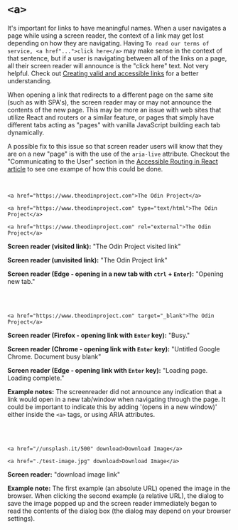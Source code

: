 # `<a>`

It's important for links to have meaningful names. When a user navigates a page while using a screen reader, the context of a link may get lost depending on how they are navigating. Having `To read our terms of service, <a href"...">click here</a>` may make sense in the context of that sentence, but if a user is navigating between all of the links on a page, all their screen reader will announce is the "click here" text. Not very helpful. Check out [Creating valid and accessible links](https://www.a11yproject.com/posts/2019-02-15-creating-valid-and-accessible-links/) for a better understanding.

When opening a link that redirects to a different page on the same site (such as with SPA's), the screen reader may or may not announce the contents of the new page. This may be more an issue with web sites that utilize React and routers or a similar feature, or pages that simply have different tabs acting as "pages" with vanilla JavaScript building each tab dynamically.

A possible fix to this issue so that screen reader users will know that they are on a new "page" is with the use of the `aria-live` attribute. Checkout the "Communicating to the User" section in the [Accessible Routing in React article](https://timwright.org/blog/2019/03/23/accessible-routing-in-react/) to see one exampe of how this could be done.

<br>

    <a href="https://www.theodinproject.com">The Odin Project</a>

    <a href="https://www.theodinproject.com" type="text/html">The Odin Project</a>

    <a href="https://www.theodinproject.com" rel="external">The Odin Project</a>

**Screen reader (visited link):** "The Odin Project visited link"

**Screen reader (unvisited link):** "The Odin Project link"

**Screen reader (Edge - opening in a new tab with `ctrl` + `Enter`):** "Opening new tab."

<br><br>

    <a href="https://www.theodinproject.com" target="_blank">The Odin Project</a>
    
**Screen reader (Firefox - opening link with `Enter` key):** "Busy."

**Screen reader (Chrome - opening link with `Enter` key):** "Untitled Google Chrome. Document busy blank"

**Screen reader (Edge - opening link with `Enter` key):** "Loading page. Loading complete."

**Example notes:** The screenreader did not announce any indication that a link would open in a new tab/window when navigating through the page. It could be important to indicate this by adding '(opens in a new window)' either inside the `<a>` tags, or using ARIA attributes.
    
<br><br>

    <a href="//unsplash.it/500" download>Download Image</a>
    
    <a href="./test-image.jpg" download>Download Image</a>

**Screen reader:** "download image link"

**Example note:** The first example (an absolute URL) opened the image in the browser. When clicking the second example (a relative URL), the dialog to save the image popped up and the screen reader immediately began to read the contents of the dialog box (the dialog may depend on your browser settings).

